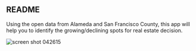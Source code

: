 ## README
Using the open data from Alameda and San Francisco County, this app will help you to identify the growing/declining spots for real estate decision.

![screen shot 042615](/app/assets/images/HousingTrend.png)
